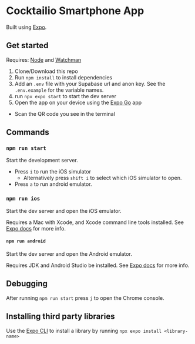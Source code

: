 # Cocktailio Smartphone App

Built using [Expo](https://expo.dev/).

## Get started

Requires: [Node](https://nodejs.org/en/) and [Watchman](https://facebook.github.io/watchman/docs/install#buildinstall)

1. Clone/Download this repo
2. Run `npm install` to install dependencies
3. Add an `.env` file with your Supabase url and anon key. See the `.env.example` for the variable names.
4. run `npx expo start` to start the dev server
5. Open the app on your device using the [Expo Go](https://apps.apple.com/us/app/expo-go/id982107779) app

- Scan the QR code you see in the terminal

## Commands

### `npm run start`

Start the development server.

- Press `i` to run the iOS simulator
  - Alternatively press `shift i` to select which iOS simulator to open.
- Press `a` to run android emulator.

### `npm run ios`

Start the dev server and open the iOS emulator.

Requires a Mac with Xcode, and Xcode command line tools installed. See [Expo docs](https://docs.expo.dev/workflow/ios-simulator/) for more info.

#### `npm run android`

Start the dev server and open the Android emulator.

Requires JDK and Android Studio be installed. See [Expo docs](https://docs.expo.dev/workflow/android-studio-emulator/) for more info.

## Debugging

After running `npm run start` press `j` to open the Chrome console.

## Installing third party libraries

Use the [Expo CLI](https://docs.expo.dev/more/expo-cli/#install) to install a library by running `npx expo install <library-name>`
